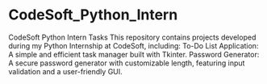 # CodeSoft_Python_Intern
CodeSoft Python Intern Tasks  This repository contains projects developed during my Python Internship at CodeSoft, including:  To-Do List Application: A simple and efficient task manager built with Tkinter. Password Generator: A secure password generator with customizable length, featuring input validation and a user-friendly GUI. 
